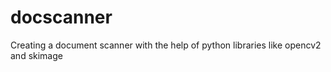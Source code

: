 # docscanner
Creating a document scanner with the help of python libraries like opencv2 and skimage
